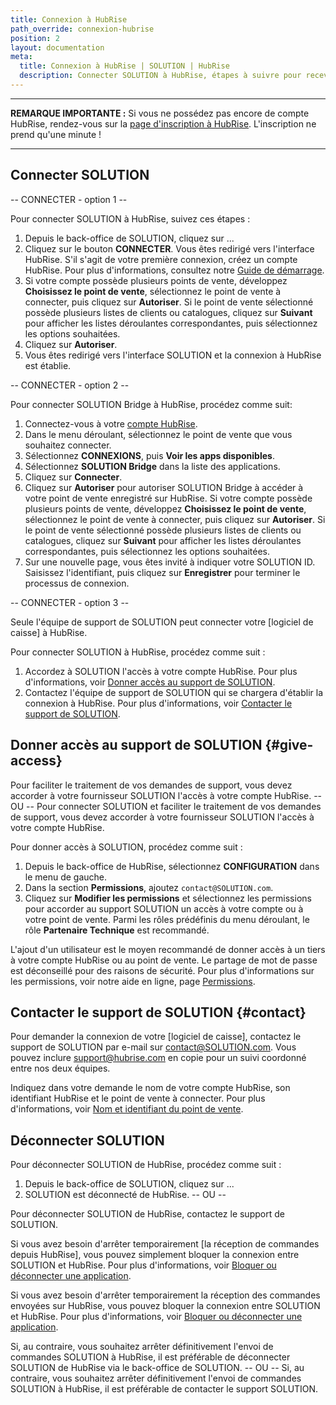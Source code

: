 ```yaml
---
title: Connexion à HubRise
path_override: connexion-hubrise
position: 2
layout: documentation
meta:
  title: Connexion à HubRise | SOLUTION | HubRise
  description: Connecter SOLUTION à HubRise, étapes à suivre pour recevoir vos commandes SOLUTION dans votre logiciel de caisse.
---
```


---

**REMARQUE IMPORTANTE :** Si vous ne possédez pas encore de compte HubRise, rendez-vous sur la [page d'inscription à HubRise](https://manager.hubrise.com/signup). L'inscription ne prend qu'une minute !

---

## Connecter SOLUTION

\-- CONNECTER - option 1 --

Pour connecter SOLUTION à HubRise, suivez ces étapes :

1. Depuis le back-office de SOLUTION, cliquez sur ...
2. Cliquez sur le bouton **CONNECTER**. Vous êtes redirigé vers l'interface HubRise. S'il s'agit de votre première connexion, créez un compte HubRise. Pour plus d'informations, consultez notre [Guide de démarrage](/docs/get-started).
3. Si votre compte possède plusieurs points de vente, développez **Choisissez le point de vente**, sélectionnez le point de vente à connecter, puis cliquez sur **Autoriser**. Si le point de vente sélectionné possède plusieurs listes de clients ou catalogues, cliquez sur **Suivant** pour afficher les listes déroulantes correspondantes, puis sélectionnez les options souhaitées.
4. Cliquez sur **Autoriser**.
5. Vous êtes redirigé vers l'interface SOLUTION et la connexion à HubRise est établie.

\-- CONNECTER - option 2 --

Pour connecter SOLUTION Bridge à HubRise, procédez comme suit:

1. Connectez-vous à votre [compte HubRise](https://manager.hubrise.com).
2. Dans le menu déroulant, sélectionnez le point de vente que vous souhaitez connecter.
3. Sélectionnez **CONNEXIONS**, puis **Voir les apps disponibles**.
4. Sélectionnez **SOLUTION Bridge** dans la liste des applications.
5. Cliquez sur **Connecter**.
6. Cliquez sur **Autoriser** pour autoriser SOLUTION Bridge à accéder à votre point de vente enregistré sur HubRise. Si votre compte possède plusieurs points de vente, développez **Choisissez le point de vente**, sélectionnez le point de vente à connecter, puis cliquez sur **Autoriser**. Si le point de vente sélectionné possède plusieurs listes de clients ou catalogues, cliquez sur **Suivant** pour afficher les listes déroulantes correspondantes, puis sélectionnez les options souhaitées.
7. Sur une nouvelle page, vous êtes invité à indiquer votre SOLUTION ID. Saisissez l'identifiant, puis cliquez sur **Enregistrer** pour terminer le processus de connexion.

\-- CONNECTER - option 3 --

Seule l'équipe de support de SOLUTION peut connecter votre [logiciel de caisse] à HubRise.

Pour connecter SOLUTION à HubRise, procédez comme suit :

1. Accordez à SOLUTION l'accès à votre compte HubRise. Pour plus d'informations, voir [Donner accès au support de SOLUTION](#give-access).
2. Contactez l'équipe de support de SOLUTION qui se chargera d'établir la connexion à HubRise. Pour plus d'informations, voir [Contacter le support de SOLUTION](#contact).

## Donner accès au support de SOLUTION {#give-access}

Pour faciliter le traitement de vos demandes de support, vous devez accorder à votre fournisseur SOLUTION l'accès à votre compte HubRise.
\-- OU --
Pour connecter SOLUTION et faciliter le traitement de vos demandes de support, vous devez accorder à votre fournisseur SOLUTION l'accès à votre compte HubRise.

Pour donner accès à SOLUTION, procédez comme suit :

1. Depuis le back-office de HubRise, sélectionnez **CONFIGURATION** dans le menu de gauche.
2. Dans la section **Permissions**, ajoutez `contact@SOLUTION.com`.
3. Cliquez sur **Modifier les permissions** et sélectionnez les permissions pour accorder au support SOLUTION un accès à votre compte ou à votre point de vente. Parmi les rôles prédéfinis du menu déroulant, le rôle **Partenaire Technique** est recommandé.

L'ajout d'un utilisateur est le moyen recommandé de donner accès à un tiers à votre compte HubRise ou au point de vente. Le partage de mot de passe est déconseillé pour des raisons de sécurité. Pour plus d'informations sur les permissions, voir notre aide en ligne, page [Permissions](/docs/permissions).

## Contacter le support de SOLUTION {#contact}

Pour demander la connexion de votre [logiciel de caisse], contactez le support de SOLUTION par e-mail sur contact@SOLUTION.com. Vous pouvez inclure support@hubrise.com en copie pour un suivi coordonné entre nos deux équipes.

Indiquez dans votre demande le nom de votre compte HubRise, son identifiant HubRise et le point de vente à connecter. Pour plus d'informations, voir [Nom et identifiant du point de vente](/docs/locations#location-name-and-id).

## Déconnecter SOLUTION

Pour déconnecter SOLUTION de HubRise, procédez comme suit :

1. Depuis le back-office de SOLUTION, cliquez sur ...
2. SOLUTION est déconnecté de HubRise.
-- OU --

Pour déconnecter SOLUTION de HubRise, contactez le support de SOLUTION.

Si vous avez besoin d'arrêter temporairement [la réception de commandes depuis HubRise], vous pouvez simplement bloquer la connexion entre SOLUTION et HubRise. Pour plus d'informations, voir [Bloquer ou déconnecter une application](/docs/connections#block-or-disconnect).

Si vous avez besoin d'arrêter temporairement la réception des commandes envoyées sur HubRise, vous pouvez bloquer la connexion entre SOLUTION et HubRise. Pour plus d'informations, voir [Bloquer ou déconnecter une application](/docs/connections#block-or-disconnect).

Si, au contraire, vous souhaitez arrêter définitivement l'envoi de commandes SOLUTION à HubRise, il est préférable de déconnecter SOLUTION de HubRise via le back-office de SOLUTION.
\-- OU --
Si, au contraire, vous souhaitez arrêter définitivement l'envoi de commandes SOLUTION à HubRise, il est préférable de contacter le support SOLUTION.

